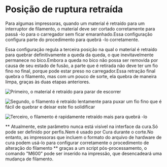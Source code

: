 Posição de ruptura retraída
====
Para algumas impressoras, quando um material é retraído para um interruptor de filamento, o material deve ser cortado corretamente para passá -lo para o carregador sem ficar emaranhado.Essa configuração configura parte do procedimento para quebrá -lo corretamente.

Essa configuração regula a terceira posição na qual o material é retraído para quebrar definitivamente a queda da queda, o que inevitavelmente permanece no bico.Embora a queda no bico não possa ser removida por causa de seu estado de fusão, a parte que é retirada não deve ter um fio fino no final, porque pode estar preso no carregador.Essa retração final quebra o filamento, mas com um pouco de sorte, ela quebra de maneira limpa, graças às duas etapas anteriores.

![Primeiro, o material é retraído para parar de escorrer](../../../articles/images/filament_switch_anti_ooze.svg)

![Segundo, o filamento é retraído lentamente para puxar um fio fino que é fácil de quebrar e deixar este fio solidificar](../../../articles/images/filament_switch_break_preparation.svg)

![Terceiro, o filamento é rapidamente retraído mais para quebrá -lo](../../../articles/images/filament_switch_break.svg)

** Atualmente, este parâmetro nunca está visível na interface da cura.Só pode ser definido por perfis.Nem é usado por Cura durante o corte.No entanto, as impressoras que incluem o formato do arquivo de hardware de cura podem usá-lo para configurar corretamente o procedimento de alteração do filamento ** graças a um script pós-processamento, o comando "M600" pode ser inserido na impressão, que desencadeará uma mudança de filamento.